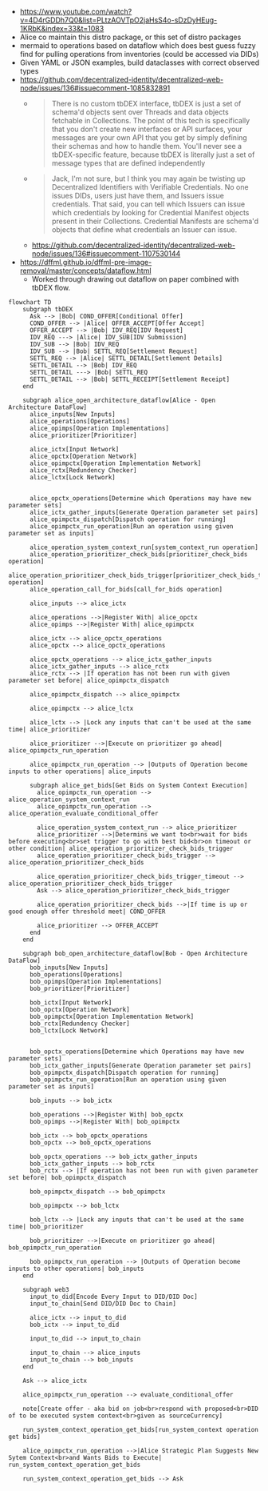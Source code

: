 - https://www.youtube.com/watch?v=4D4rGDDh7Q0&list=PLtzAOVTpO2jaHsS4o-sDzDyHEug-1KRbK&index=33&t=1083
- Alice co maintain this distro package, or this set of distro packages
- mermaid to operations based on dataflow which does best guess fuzzy find for pulling operations from inventories (could be accessed via DIDs)
- Given YAML or JSON examples, build dataclasses with correct observed types
- https://github.com/decentralized-identity/decentralized-web-node/issues/136#issuecomment-1085832891
  - > There is no custom tbDEX interface, tbDEX is just a set of schema'd objects sent over Threads and data objects fetchable in Collections. The point of this tech is specifically that you don't create new interfaces or API surfaces, your messages are your own API that you get by simply defining their schemas and how to handle them. You'll never see a tbDEX-specific feature, because tbDEX is literally just a set of message types that are defined independently
  - > Jack, I'm not sure, but I think you may again be twisting up Decentralized Identifiers with Verifiable Credentials. No one issues DIDs, users just have them, and Issuers issue credentials. That said, you can tell which Issuers can issue which credentials by looking for Credential Manifest objects present in their Collections. Credential Manifests are schema'd objects that define what credentials an Issuer can issue.
  - https://github.com/decentralized-identity/decentralized-web-node/issues/136#issuecomment-1107530144
- https://dffml.github.io/dffml-pre-image-removal/master/concepts/dataflow.html
  - Worked through drawing out dataflow on paper combined with tbDEX flow.

```mermaid
flowchart TD
    subgraph tbDEX
      Ask --> |Bob| COND_OFFER[Conditional Offer]
      COND_OFFER --> |Alice| OFFER_ACCEPT[Offer Accept]
      OFFER_ACCEPT --> |Bob| IDV_REQ[IDV Request]
      IDV_REQ ---> |Alice| IDV_SUB[IDV Submission]
      IDV_SUB --> |Bob| IDV_REQ
      IDV_SUB --> |Bob| SETTL_REQ[Settlement Request]
      SETTL_REQ --> |Alice| SETTL_DETAIL[Settlement Details]
      SETTL_DETAIL --> |Bob| IDV_REQ
      SETTL_DETAIL ---> |Bob| SETTL_REQ
      SETTL_DETAIL --> |Bob| SETTL_RECEIPT[Settlement Receipt]
    end

    subgraph alice_open_architecture_dataflow[Alice - Open Architecture DataFlow]
      alice_inputs[New Inputs]
      alice_operations[Operations]
      alice_opimps[Operation Implementations]
      alice_prioritizer[Prioritizer]

      alice_ictx[Input Network]
      alice_opctx[Operation Network]
      alice_opimpctx[Operation Implementation Network]
      alice_rctx[Redundency Checker]
      alice_lctx[Lock Network]


      alice_opctx_operations[Determine which Operations may have new parameter sets]
      alice_ictx_gather_inputs[Generate Operation parameter set pairs]
      alice_opimpctx_dispatch[Dispatch operation for running]
      alice_opimpctx_run_operation[Run an operation using given parameter set as inputs]

      alice_operation_system_context_run[system_context_run operation]
      alice_operation_prioritizer_check_bids[prioritizer_check_bids operation]
      alice_operation_prioritizer_check_bids_trigger[prioritizer_check_bids_trigger operation]
      alice_operation_call_for_bids[call_for_bids operation]

      alice_inputs --> alice_ictx

      alice_operations -->|Register With| alice_opctx
      alice_opimps -->|Register With| alice_opimpctx

      alice_ictx --> alice_opctx_operations
      alice_opctx --> alice_opctx_operations

      alice_opctx_operations --> alice_ictx_gather_inputs
      alice_ictx_gather_inputs --> alice_rctx
      alice_rctx --> |If operation has not been run with given parameter set before| alice_opimpctx_dispatch

      alice_opimpctx_dispatch --> alice_opimpctx

      alice_opimpctx --> alice_lctx

      alice_lctx --> |Lock any inputs that can't be used at the same time| alice_prioritizer
      
      alice_prioritizer -->|Execute on prioritizer go ahead| alice_opimpctx_run_operation

      alice_opimpctx_run_operation --> |Outputs of Operation become inputs to other operations| alice_inputs

      subgraph alice_get_bids[Get Bids on System Context Execution]
        alice_opimpctx_run_operation --> alice_operation_system_context_run
        alice_opimpctx_run_operation --> alice_operation_evaluate_conditional_offer

        alice_operation_system_context_run --> alice_prioritizer
        alice_prioritizer -->|Determins we want to<br>wait for bids before executing<br>set trigger to go with best bid<br>on timeout or other condition| alice_operation_prioritizer_check_bids_trigger
        alice_operation_prioritizer_check_bids_trigger --> alice_operation_prioritizer_check_bids

        alice_operation_prioritizer_check_bids_trigger_timeout --> alice_operation_prioritizer_check_bids_trigger
        Ask --> alice_operation_prioritizer_check_bids_trigger

        alice_operation_prioritizer_check_bids -->|If time is up or good enough offer threshold meet| COND_OFFER

        alice_prioritizer --> OFFER_ACCEPT
      end
    end

    subgraph bob_open_architecture_dataflow[Bob - Open Architecture DataFlow]
      bob_inputs[New Inputs]
      bob_operations[Operations]
      bob_opimps[Operation Implementations]
      bob_prioritizer[Prioritizer]

      bob_ictx[Input Network]
      bob_opctx[Operation Network]
      bob_opimpctx[Operation Implementation Network]
      bob_rctx[Redundency Checker]
      bob_lctx[Lock Network]


      bob_opctx_operations[Determine which Operations may have new parameter sets]
      bob_ictx_gather_inputs[Generate Operation parameter set pairs]
      bob_opimpctx_dispatch[Dispatch operation for running]
      bob_opimpctx_run_operation[Run an operation using given parameter set as inputs]

      bob_inputs --> bob_ictx

      bob_operations -->|Register With| bob_opctx
      bob_opimps -->|Register With| bob_opimpctx

      bob_ictx --> bob_opctx_operations
      bob_opctx --> bob_opctx_operations

      bob_opctx_operations --> bob_ictx_gather_inputs
      bob_ictx_gather_inputs --> bob_rctx
      bob_rctx --> |If operation has not been run with given parameter set before| bob_opimpctx_dispatch

      bob_opimpctx_dispatch --> bob_opimpctx

      bob_opimpctx --> bob_lctx

      bob_lctx --> |Lock any inputs that can't be used at the same time| bob_prioritizer
      
      bob_prioritizer -->|Execute on prioritizer go ahead| bob_opimpctx_run_operation

      bob_opimpctx_run_operation --> |Outputs of Operation become inputs to other operations| bob_inputs
    end

    subgraph web3
      input_to_did[Encode Every Input to DID/DID Doc]
      input_to_chain[Send DID/DID Doc to Chain]

      alice_ictx --> input_to_did
      bob_ictx --> input_to_did

      input_to_did --> input_to_chain

      input_to_chain --> alice_inputs
      input_to_chain --> bob_inputs
    end

    Ask --> alice_ictx

    alice_opimpctx_run_operation --> evaluate_conditional_offer

    note[Create offer - aka bid on job<br>respond with proposed<br>DID of to be executed system context<br>given as sourceCurrency]

    run_system_context_operation_get_bids[run_system_context operation get bids]

    alice_opimpctx_run_operation -->|Alice Strategic Plan Suggests New Sytem Context<br>and Wants Bids to Execute| run_system_context_operation_get_bids

    run_system_context_operation_get_bids --> Ask

```